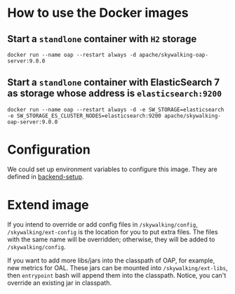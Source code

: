 # How to use the Docker images

## Start a `standlone` container with `H2` storage

```shell
docker run --name oap --restart always -d apache/skywalking-oap-server:9.0.0
```

## Start a `standlone` container with ElasticSearch 7 as storage whose address is `elasticsearch:9200`

```shell
docker run --name oap --restart always -d -e SW_STORAGE=elasticsearch -e SW_STORAGE_ES_CLUSTER_NODES=elasticsearch:9200 apache/skywalking-oap-server:9.0.0
```

# Configuration

We could set up environment variables to configure this image. They are defined in [backend-setup](https://skywalking.apache.org/docs/main/latest/en/setup/backend/backend-setup/).

# Extend image

If you intend to override or add config files in `/skywalking/config`, `/skywalking/ext-config` is the location for you to put extra files.
The files with the same name will be overridden; otherwise, they will be added to `/skywalking/config`.

If you want to add more libs/jars into the classpath of OAP, for example, new metrics for OAL. These jars can be mounted into `/skywalking/ext-libs`, then
`entrypoint` bash will append them into the classpath. Notice, you can't override an existing jar in classpath.
